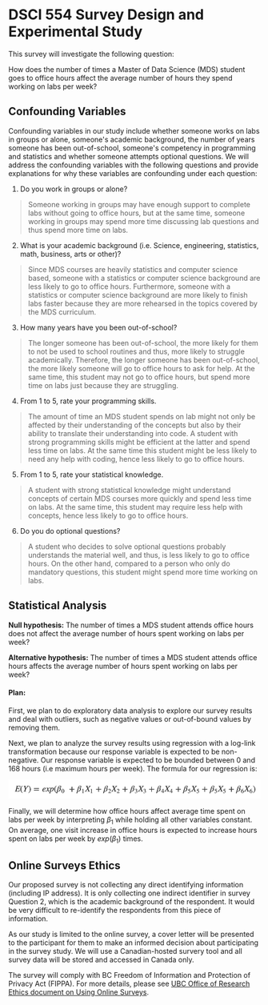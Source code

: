 # DSCI 554 Survey Design and Experimental Study

This survey will investigate the following question:

How does the number of times a Master of Data Science (MDS) student goes to office hours affect the average number of hours they spend working on labs per week?

## Confounding Variables

Confounding variables in our study include whether someone works on labs in groups or alone, someone's academic background, the number of years someone has been out-of-school, someone's competency in programming and statistics and whether someone attempts optional questions. We will address the confounding variables with the following questions and provide explanations for why these variables are confounding under each question:

1. Do you work in groups or alone?

  > Someone working in groups may have enough support to complete labs without going to office hours, but at the same time, someone working in groups may spend more time discussing lab questions and thus spend more time on labs.

2. What is your academic background (i.e. Science, engineering, statistics, math, business, arts or other)?

  > Since MDS courses are heavily statistics and computer science based, someone with a statistics or computer science background are less likely to go to office hours. Furthermore, someone with a statistics or computer science background are more likely to finish labs faster because they are more rehearsed in the topics covered by the MDS curriculum.

3. How many years have you been out-of-school?

  > The longer someone has been out-of-school, the more likely for them to not be used to school routines and thus, more likely to struggle academically. Therefore, the longer someone has been out-of-school, the more likely someone will go to office hours to ask for help. At the same time, this student may not go to office hours, but spend more time on labs just because they are struggling.

4. From 1 to 5, rate your programming skills.

  > The amount of time an MDS student spends on lab might not only be affected by their understanding of the concepts but also by their ability to translate their understanding into code.  A student with strong programming skills might be efficient at the latter and spend less time on labs. At the same time this student might be less likely to need any help with coding, hence less likely to go to office hours.

5. From 1 to 5, rate your statistical knowledge.

  > A student with strong statistical knowledge might understand concepts of certain MDS courses more quickly and spend less time on labs. At the same time, this student may require less help with concepts, hence less likely to go to office hours.

6. Do you do optional questions?

  > A student who decides to solve optional questions probably understands the material well, and thus, is less likely to go to office hours. On the other hand, compared to a person who only do mandatory questions, this student might spend more time working on labs.

## Statistical Analysis

**Null hypothesis:** The number of times a MDS student attends office hours does not affect the average number of hours spent working on labs per week?

**Alternative hypothesis:** The number of times a MDS student attends office hours affects the average number of hours spent working on labs per week?

#### Plan:

First, we plan to do exploratory data analysis to explore our survey results and deal with outliers, such as negative values or out-of-bound values by removing them.

Next, we plan to analyze the survey results using regression with a log-link transformation because our response variable is expected to be non-negative. Our response variable is expected to be bounded between 0 and 168 hours (i.e maximum hours per week). The formula for our regression is:

![](imgs/Proposal_eq.png)

Finally, we will determine how office hours affect average time spent on labs per week by interpreting $\beta_1$ while holding all other variables constant. On average, one visit increase in office hours is expected to increase hours spent on labs per week by $exp(\beta_1)$ times.

## Online Surveys Ethics

Our proposed survey is not collecting any direct identifying information (including IP address). It is only collecting one indirect identifier in survey Question 2, which is the academic background of the respondent. It would be very difficult to re-identify the respondents from this piece of information.

As our study is limited to the online survey, a cover letter will be presented to the participant for them to make an informed decision about participating in the survey study. We will use a Canadian-hosted survery tool and all survey data will be stored and accessed in Canada only.

The survey will comply with BC Freedom of Information and Protection of Privacy Act (FIPPA). For more details, please see [UBC Office of Research Ethics document on Using Online Surveys](https://ethics.research.ubc.ca/sites/ore.ubc.ca/files/documents/Online_Survey-GN.pdf).
